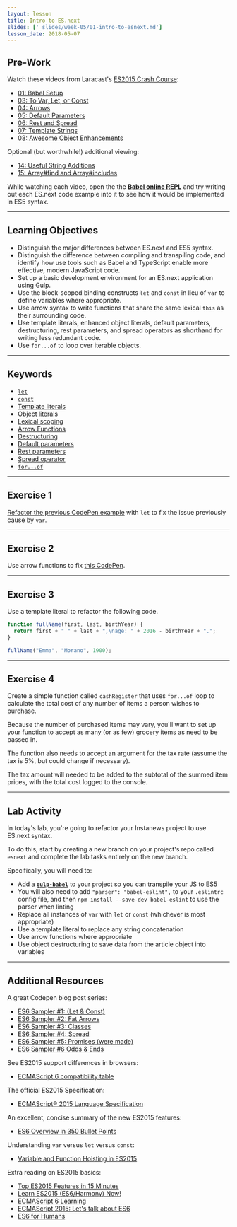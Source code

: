 ```yaml
---
layout: lesson
title: Intro to ES.next
slides: ['_slides/week-05/01-intro-to-esnext.md']
lesson_date: 2018-05-07
---
```


## Pre-Work

Watch these videos from Laracast's [ES2015 Crash Course](https://laracasts.com/series/es6-cliffsnotes):

* [01: Babel Setup](https://laracasts.com/series/es6-cliffsnotes/episodes/1)
* [03: To Var, Let, or Const](https://laracasts.com/series/es6-cliffsnotes/episodes/3)
* [04: Arrows](https://laracasts.com/series/es6-cliffsnotes/episodes/4)
* [05: Default Parameters](https://laracasts.com/series/es6-cliffsnotes/episodes/5)
* [06: Rest and Spread](https://laracasts.com/series/es6-cliffsnotes/episodes/6)
* [07: Template Strings](https://laracasts.com/series/es6-cliffsnotes/episodes/7)
* [08: Awesome Object Enhancements](https://laracasts.com/series/es6-cliffsnotes/episodes/8)

Optional (but worthwhile!) additional viewing:

* [14: Useful String Additions](https://laracasts.com/series/es6-cliffsnotes/episodes/14)
* [15: Array#find and Array#includes](https://laracasts.com/series/es6-cliffsnotes/episodes/15)

While watching each video, open the the **[Babel online REPL](http://babeljs.io/repl/)** and try writing out each ES.next code example into it to see how it would be implemented in ES5 syntax.

---

## Learning Objectives

* Distinguish the major differences between ES.next and ES5 syntax.
* Distinguish the difference between compiling and transpiling code, and identify how use tools such as Babel and TypeScript enable more effective, modern JavaScript code.
* Set up a basic development environment for an ES.next application using Gulp.
* Use the block-scoped binding constructs `let` and `const` in lieu of `var` to define variables where appropriate.
* Use arrow syntax to write functions that share the same lexical `this` as their surrounding code.
* Use template literals, enhanced object literals, default parameters, destructuring, rest parameters, and spread operators as shorthand for writing less redundant code.
* Use `for...of` to loop over iterable objects.

---

## Keywords

* [`let`](https://developer.mozilla.org/en-US/docs/Web/JavaScript/Reference/Statements/let)
* [`const`](https://developer.mozilla.org/en-US/docs/Web/JavaScript/Reference/Statements/const)
* [Template literals](https://developer.mozilla.org/en-US/docs/Web/JavaScript/Reference/Template_literals)
* [Object literals](https://developer.mozilla.org/en-US/docs/Web/JavaScript/Guide/Grammar_and_types#Object_literals)
* [Lexical scoping](https://developer.mozilla.org/en/docs/Web/JavaScript/Closures)
* [Arrow Functions](https://developer.mozilla.org/en/docs/Web/JavaScript/Reference/Functions/Arrow_functions)
* [Destructuring](https://developer.mozilla.org/en/docs/Web/JavaScript/Reference/Operators/Destructuring_assignment)
* [Default parameters](https://developer.mozilla.org/en-US/docs/Web/JavaScript/Reference/Functions/Default_parameters)
* [Rest parameters](https://developer.mozilla.org/en-US/docs/Web/JavaScript/Reference/Functions/rest_parameters)
* [Spread operator](https://developer.mozilla.org/en/docs/Web/JavaScript/Reference/Operators/Spread_operator)
* [`for...of`](https://developer.mozilla.org/en-US/docs/Web/JavaScript/Reference/Statements/for...of)

---

## Exercise 1

[Refactor the previous CodePen example](http://codepen.io/redacademy/pen/pyZpqV) with `let` to fix the issue previously cause by `var`.

---

## Exercise 2

Use arrow functions to fix [this CodePen](http://codepen.io/redacademy/pen/mPjXVW).

---

## Exercise 3

Use a template literal to refactor the following code.

```js
function fullName(first, last, birthYear) {
  return first + " " + last + ",\nage: " + 2016 - birthYear + ".";
}

fullName("Emma", "Morano", 1900);
```

---

## Exercise 4

Create a simple function called `cashRegister` that uses `for...of` loop to calculate the total cost of any number of items a person wishes to purchase.

Because the number of purchased items may vary, you'll want to set up your function to accept as many (or as few) grocery items as need to be passed in.

The function also needs to accept an argument for the tax rate (assume the tax is 5%, but could change if necessary).

The tax amount will needed to be added to the subtotal of the summed item prices, with the total cost logged to the console.

---

## Lab Activity

In today's lab, you're going to refactor your Instanews project to use ES.next syntax.

To do this, start by creating a new branch on your project's repo called `esnext` and complete the lab tasks entirely on the new branch.

Specifically, you will need to:

* Add a **[`gulp-babel`](https://www.npmjs.com/package/gulp-babel)** to your project so you can transpile your JS to ES5
* You will also need to add `"parser": "babel-eslint",` to your `.eslintrc` config file, and then `npm install --save-dev babel-eslint` to use the parser when linting
* Replace all instances of `var` with `let` or `const` (whichever is most appropriate)
* Use a template literal to replace any string concatenation
* Use arrow functions where appropriate
* Use object destructuring to save data from the article object into variables

---

## Additional Resources

A great Codepen blog post series:

* [ES6 Sampler #1: (Let & Const)](http://codepen.io/k3no/post/es6-sampler-plate)
* [ES6 Sampler #2: Fat Arrows](http://codepen.io/k3no/post/es6-sampler-2-fat-arrows)
* [ES6 Sampler #3: Classes](http://codepen.io/k3no/post/es6-sampler-3-classes-prototypes)
* [ES6 Sampler #4: Spread](http://codepen.io/k3no/post/es6-sampler-4-spread)
* [ES6 Sampler #5: Promises (were made)](http://codepen.io/k3no/post/es6-sampler-5-promises-were-made)
* [ES6 Sampler #6 Odds & Ends](https://codepen.io/k3no/post/es6-sampler-6-odds-ends)

See ES2015 support differences in browsers:

* [ECMAScript 6 compatibility table](http://kangax.github.io/compat-table/es6/)

The official ES2015 Specification:

* [ECMAScript® 2015 Language Specification](http://www.ecma-international.org/ecma-262/6.0/)

An excellent, concise summary of the new ES2015 features:

* [ES6 Overview in 350 Bullet Points](https://github.com/bevacqua/es6)

Understanding `var` versus `let` versus `const`:

* [Variable and Function Hoisting in ES2015](https://bitsofco.de/variable-and-function-hoisting-in-es2015/)

Extra reading on ES2015 basics:

* [Top ES2015 Features in 15 Minutes](https://kadira.io/blog/other/top-es2015-features-in-15-minutes)
* [Learn ES2015 (ES6/Harmony) Now!](http://learnharmony.org/)
* [ECMAScript 6 Learning](https://github.com/ericdouglas/ES6-Learning)
* [ECMAScript 2015: Let's talk about ES6](https://medium.com/ecmascript-2015)
* [ES6 for Humans](https://github.com/metagrover/ES6-for-humans)

